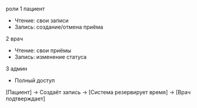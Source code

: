роли
1 пациент
   - Чтение: свои записи
   - Запись: создание/отмена приёма

2 врач
   - Чтение: свои приёмы
   - Запись: изменение статуса

3 админ
   - Полный доступ


[Пациент] → Создаёт запись → [Система резервирует время] → [Врач подтверждает]